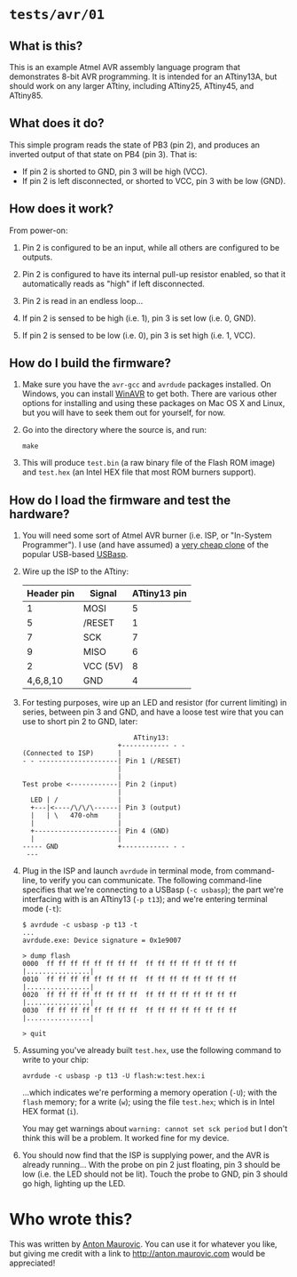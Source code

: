 # `tests/avr/01`



## What is this?

This is an example Atmel AVR assembly language program that demonstrates
8-bit AVR programming. It is intended for an ATtiny13A, but should work
on any larger ATtiny, including ATtiny25, ATtiny45, and ATtiny85.



## What does it do?

This simple program reads the state of PB3 (pin 2), and produces an inverted
output of that state on PB4 (pin 3). That is:

*	If pin 2 is shorted to GND, pin 3 will be high (VCC).
*	If pin 2 is left disconnected, or shorted to VCC, pin 3 with be low (GND).



## How does it work?

From power-on:

1.	Pin 2 is configured to be an input, while all others are configured to be outputs.

2.	Pin 2 is configured to have its internal pull-up resistor enabled, so that it
	automatically reads as "high" if left disconnected.

3.	Pin 2 is read in an endless loop...

4.	If pin 2 is sensed to be high (i.e. 1), pin 3 is set low (i.e. 0, GND).

5.	If pin 2 is sensed to be low (i.e. 0), pin 3 is set high (i.e. 1, VCC).



## How do I build the firmware?

1.	Make sure you have the `avr-gcc` and `avrdude` packages installed. On Windows,
	you can install [WinAVR](http://winavr.sourceforge.net/download.html) to get both.
	There are various other options for installing and using these packages on
	Mac OS X and Linux, but you will have to seek them out for yourself, for now.

2.	Go into the directory where the source is, and run:

		make

3.	This will produce `test.bin` (a raw binary file of the Flash ROM image) and
	`test.hex` (an Intel HEX file that most ROM burners support).



## How do I load the firmware and test the hardware?

1.	You will need some sort of Atmel AVR burner (i.e. ISP, or "In-System Programmer").
	I use (and have assumed) a
	[very cheap clone](http://www.ebay.com/sch/i.html?_sop=15&_from=R40&_sacat=0&_nkw=usbasp+-adapter&LH_PrefLoc=2&rt=nc&LH_BIN=1)
	of the popular USB-based
	[USBasp](http://www.fischl.de/usbasp/).

2.	Wire up the ISP to the ATtiny:

    | Header pin | Signal   | ATtiny13 pin |
    | ---------- | -------- | ------------ |
    | 1          | MOSI     | 5            |
    | 5          | /RESET   | 1            |
    | 7          | SCK      | 7            |
    | 9          | MISO     | 6            |
    | 2          | VCC (5V) | 8            |
    | 4,6,8,10   | GND      | 4            |

3.	For testing purposes, wire up an LED and resistor (for current limiting) in series,
	between pin 3 and GND, and have a loose test wire that you can use to short pin 2
	to GND, later:

		                            ATtiny13:
		                        +------------ - -
		(Connected to ISP)      |
		- - --------------------| Pin 1 (/RESET)
		                        |
		                        |
		Test probe <------------| Pin 2 (input)
		                        |
		  LED | /               |
		  +---|<----/\/\/\------| Pin 3 (output)
		  |   | \   470-ohm     |
		  |                     |
		  +---------------------| Pin 4 (GND)
		  |                     |
		----- GND               +------------ - -
		 ---

4.	Plug in the ISP and launch `avrdude` in terminal mode, from command-line,
	to verify you can communicate. The following command-line specifies that we're
	connecting to a USBasp (`-c usbasp`); the part we're interfacing with is
	an ATtiny13 (`-p t13`); and we're entering terminal mode (`-t`):

        $ avrdude -c usbasp -p t13 -t
        ...
        avrdude.exe: Device signature = 0x1e9007

        > dump flash
        0000  ff ff ff ff ff ff ff ff  ff ff ff ff ff ff ff ff  |................|
        0010  ff ff ff ff ff ff ff ff  ff ff ff ff ff ff ff ff  |................|
        0020  ff ff ff ff ff ff ff ff  ff ff ff ff ff ff ff ff  |................|
        0030  ff ff ff ff ff ff ff ff  ff ff ff ff ff ff ff ff  |................|

        > quit

5.	Assuming you've already built `test.hex`, use the following command to write
	to your chip:

		avrdude -c usbasp -p t13 -U flash:w:test.hex:i

	...which indicates we're performing a memory operation (`-U`); with the `flash`
	memory; for a write (`w`); using the file `test.hex`; which is in Intel HEX
	format (`i`).

	You may get warnings about `warning: cannot set sck period` but I don't think
	this will be a problem. It worked fine for my device.

6.	You should now find that the ISP is supplying power, and the AVR is already running...
	With the probe on pin 2 just floating, pin 3 should be low (i.e. the LED should not
	be lit). Touch the probe to GND, pin 3 should go high, lighting up the LED.


# Who wrote this?

This was written by [Anton Maurovic](http://anton.maurovic.com). You can use it
for whatever you like, but giving me credit with a link to http://anton.maurovic.com
would be appreciated!
